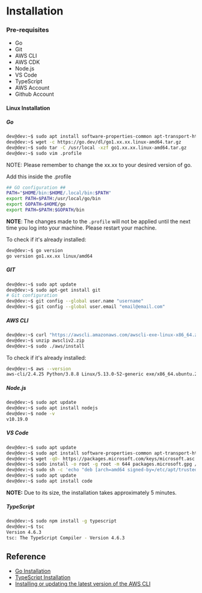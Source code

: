 # Installation

### Pre-requisites
* Go
* Git
* AWS CLI
* AWS CDK
* Node.js
* VS Code
* TypeScript
* AWS Account
* Github Account

#### Linux Installation
##### Go
```bash
dev@dev:~$ sudo apt install software-properties-common apt-transport-https wget
dev@dev:~$ wget -c https://go.dev/dl/go1.xx.xx.linux-amd64.tar.gz
dev@dev:~$ sudo tar -C /usr/local -xzf go1.xx.xx.linux-amd64.tar.gz
dev@dev:~$ sudo vim .profile
```

NOTE: Please remember to change the xx.xx to your desired version of go.

Add this inside the .profile
```bash
## GO configuration ##
PATH="$HOME/bin:$HOME/.local/bin:$PATH"
export PATH=$PATH:/usr/local/go/bin
export GOPATH=$HOME/go
export PATH=$PATH:$GOPATH/bin
```

**NOTE**: The changes made to the `.profile` will not be applied until the next time you log into your machine. Please restart your machine.

To check if it's already installed:
```bash
dev@dev:~$ go version
go version go1.xx.xx linux/amd64
```

##### GIT
```bash
dev@dev:~$ sudo apt update
dev@dev:~$ sudo apt-get install git
# Git configuration
dev@dev:~$ git config --global user.name "username"
dev@dev:~$ git config --global user.email "email@email.com"
```

##### AWS CLI
```bash
dev@dev:~$ curl "https://awscli.amazonaws.com/awscli-exe-linux-x86_64.zip" -o "awscliv2.zip"
dev@dev:~$ unzip awscliv2.zip
dev@dev:~$ sudo ./aws/install
```

To check if it's already installed:
```bash
dev@dev:~$ aws --version
aws-cli/2.4.25 Python/3.8.8 Linux/5.13.0-52-generic exe/x86_64.ubuntu.20 prompt/off
```

##### Node.js
```bash
dev@dev:~$ sudo apt update
dev@dev:~$ sudo apt install nodejs
dev@dev:~$ node -v
v10.19.0
```

##### VS Code
```bash
dev@dev:~$ sudo apt update
dev@dev:~$ sudo apt install software-properties-common apt-transport-https
dev@dev:~$ wget -qO- https://packages.microsoft.com/keys/microsoft.asc | gpg --dearmor > packages.microsoft.gpg
dev@dev:~$ sudo install -o root -g root -m 644 packages.microsoft.gpg /etc/apt/trusted.gpg.d/
dev@dev:~$ sudo sh -c 'echo "deb [arch=amd64 signed-by=/etc/apt/trusted.gpg.d/packages.microsoft.gpg] https://packages.microsoft.com/repos/vscode stable main" > /etc/apt/sources.list.d/vscode.list'
dev@dev:~$ sudo apt update
dev@dev:~$ sudo apt install code
```

**NOTE:** Due to its size, the installation takes approximately 5 minutes.

##### TypeScript
```bash
dev@dev:~$ sudo npm install -g typescript
dev@dev:~$ tsc
Version 4.6.3
tsc: The TypeScript Compiler - Version 4.6.3
```

## Reference
* [Go Installation](https://rmarasigan.github.io/notes/notes/go-lang/Installation.html)
* [TypeScript Installation](https://rmarasigan.github.io/notes/notes/typescript/introduction.html#linux-installation)
* [Installing or updating the latest version of the AWS CLI](https://docs.aws.amazon.com/cli/latest/userguide/getting-started-install.html)